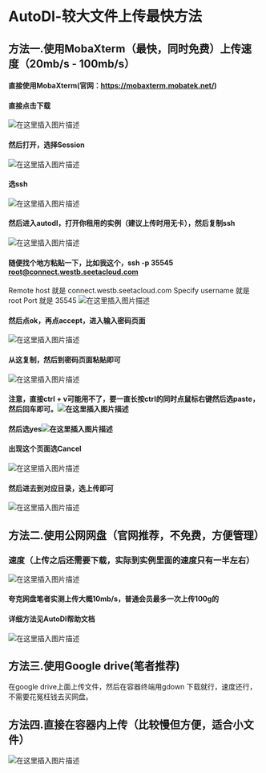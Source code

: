 #  AutoDl-较大文件上传最快方法

##  方法一.使用MobaXterm（最快，同时免费）上传速度（20mb/s - 100mb/s）
#### 直接使用**MobaXterm**(官网：https://mobaxterm.mobatek.net/)
#### 直接点击下载




![在这里插入图片描述](https://i-blog.csdnimg.cn/direct/9c7fb1801a4f40fc906907359c33de45.png)
#### 然后打开，选择Session
![在这里插入图片描述](https://i-blog.csdnimg.cn/direct/78ff8c18986549d0a018356c2e628eb1.png)
#### 选ssh
![在这里插入图片描述](https://i-blog.csdnimg.cn/direct/3dcde5fd774a48f5a9c782d2b6759527.png)
#### 然后进入autodl，打开你租用的实例（建议上传时用无卡），然后复制ssh
![在这里插入图片描述](https://i-blog.csdnimg.cn/direct/caf50e4ac1ab42fa9bf90663b6e971bc.png)
#### 随便找个地方粘贴一下，比如我这个，ssh -p 35545 root@connect.westb.seetacloud.com
Remote host 就是 connect.westb.seetacloud.com
Specify username 就是 root
Port 就是 35545
![在这里插入图片描述](https://i-blog.csdnimg.cn/direct/3a422a506c8441ab8e1abf6016c90bb5.png)
#### 然后点ok，再点accept，进入输入密码页面
![在这里插入图片描述](https://i-blog.csdnimg.cn/direct/a3bcb07c65614bdc87c6cd49808e3507.png)

#### 从这复制，然后到密码页面粘贴即可
![在这里插入图片描述](https://i-blog.csdnimg.cn/direct/4ac452aa0cc3467a952124d417c0212f.png)
#### 注意，直接ctrl + v可能用不了，要一直长按ctrl的同时点鼠标右键然后选paste，然后回车即可。![在这里插入图片描述](https://i-blog.csdnimg.cn/direct/6f0e7f0b5a8e460cbe54b30bccfbfb47.png)
#### 然后选yes![在这里插入图片描述](https://i-blog.csdnimg.cn/direct/562feb05cbd3483c9c491be024e20344.png)
#### 出现这个页面选Cancel
![在这里插入图片描述](https://i-blog.csdnimg.cn/direct/1d08793803c3418cba68348440a07be4.png)
#### 然后进去到对应目录，选上传即可
![在这里插入图片描述](https://i-blog.csdnimg.cn/direct/5bf8a474b8564c3faa15d772434a254a.png)
##  方法二.使用公网网盘（官网推荐，不免费，方便管理）
###  速度（上传之后还需要下载，实际到实例里面的速度只有一半左右）
![在这里插入图片描述](https://i-blog.csdnimg.cn/direct/a6bb92a3c0bc4195bd31dd30f523330e.png)
#### 夸克网盘笔者实测上传大概10mb/s，普通会员最多一次上传100g的

#### 详细方法见AutoDl帮助文档
![在这里插入图片描述](https://i-blog.csdnimg.cn/direct/ece24f3b791f44a491ea25bd378cc623.png)


##  方法三.使用Google drive(笔者推荐)
在google drive上面上传文件，然后在容器终端用gdown 下载就行，速度还行，不需要花冤枉钱去买网盘。

##  方法四.直接在容器内上传（比较慢但方便，适合小文件）
![在这里插入图片描述](https://i-blog.csdnimg.cn/direct/e60370118fa3488c83e5be94ed9e1657.png)




